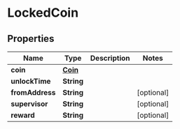 # LockedCoin

## Properties
Name | Type | Description | Notes
------------ | ------------- | ------------- | -------------
**coin** | [**Coin**](Coin.md) |  | 
**unlockTime** | **String** |  | 
**fromAddress** | **String** |  |  [optional]
**supervisor** | **String** |  |  [optional]
**reward** | **String** |  |  [optional]
